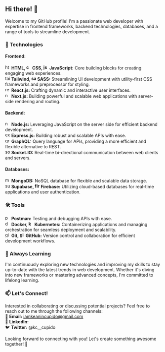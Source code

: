 ## Hi there! 👋
Welcome to my GitHub profile! I'm a passionate web developer with expertise in frontend frameworks, backend technologies, databases, and a range of tools to streamline development.

### 🚀 Technologies
#### Frontend:
<img src="https://user-images.githubusercontent.com/25181517/192158954-f88b5814-d510-4564-b285-dff7d6400dad.png" alt="html" width="16"/> **HTML, <img src="https://user-images.githubusercontent.com/25181517/183898674-75a4a1b1-f960-4ea9-abcb-637170a00a75.png" alt="css" width="16"/> CSS, <img src="https://user-images.githubusercontent.com/25181517/117447155-6a868a00-af3d-11eb-9cfe-245df15c9f3f.png" alt="js" width="16"/> JavaScript:** Core building blocks for creating engaging web experiences.  
<img src="https://user-images.githubusercontent.com/25181517/202896760-337261ed-ee92-4979-84c4-d4b829c7355d.png" alt="tailwind" width="16"/> **Tailwind, <img src="https://user-images.githubusercontent.com/25181517/192158956-48192682-23d5-4bfc-9dfb-6511ade346bc.png" alt="sass" width="16"/> SASS:** Streamlining UI development with utility-first CSS frameworks and preprocessor for styling.  
<img src="https://user-images.githubusercontent.com/25181517/183897015-94a058a6-b86e-4e42-a37f-bf92061753e5.png" alt="react" width="16"/> **React.js:** Crafting dynamic and interactive user interfaces.  
<img src="https://github.com/marwin1991/profile-technology-icons/assets/136815194/5f8c622c-c217-4649-b0a9-7e0ee24bd704" alt="next" width="16"/> **Next.js:** Building powerful and scalable web applications with server-side rendering and routing.

#### Backend:
<img src="https://user-images.githubusercontent.com/25181517/183568594-85e280a7-0d7e-4d1a-9028-c8c2209e073c.png" alt="node" width="16"/> **Node.js:** Leveraging JavaScript on the server side for efficient backend development.  
<img src="https://user-images.githubusercontent.com/25181517/183859966-a3462d8d-1bc7-4880-b353-e2cbed900ed6.png" alt="express" width="16"/> **Express.js:** Building robust and scalable APIs with ease.  
<img src="https://user-images.githubusercontent.com/25181517/192107856-aa92c8b1-b615-47c3-9141-ed0d29a90239.png" alt="graphql" width="16"/> **GraphQL:** Query language for APIs, providing a more efficient and flexible alternative to REST.  
<img src="https://socket.io/images/logo-dark.svg" alt="socketio" width="16"/> **Socket.IO:** Real-time bi-directional communication between web clients and servers.

#### Databases:
<img src="https://user-images.githubusercontent.com/25181517/182884177-d48a8579-2cd0-447a-b9a6-ffc7cb02560e.png" alt="mongodb" width="16"/> **MongoDB:** NoSQL database for flexible and scalable data storage.  
<img src="https://avatars.githubusercontent.com/u/54469796?s=200&v=4" alt="supabase" width="16"/> **Supabase, <img src="https://user-images.githubusercontent.com/25181517/189716855-2c69ca7a-5149-4647-936d-780610911353.png" alt="firebase" width="16"/> Firebase:** Utilizing cloud-based databases for real-time applications and user authentication.

### 🛠️ Tools
<img src="https://user-images.githubusercontent.com/25181517/192109061-e138ca71-337c-4019-8d42-4792fdaa7128.png" alt="postman" width="16"/> **Postman:** Testing and debugging APIs with ease.  
<img src="https://user-images.githubusercontent.com/25181517/117207330-263ba280-adf4-11eb-9b97-0ac5b40bc3be.png" alt="docker" width="16"/> **Docker, <img src="https://user-images.githubusercontent.com/25181517/182534006-037f08b5-8e7b-4e5f-96b6-5d2a5558fa85.png" alt="kubernetes" width="16"/> Kubernetes:** Containerizing applications and managing orchestration for seamless deployment and scalability.  
<img src="https://user-images.githubusercontent.com/25181517/192108372-f71d70ac-7ae6-4c0d-8395-51d8870c2ef0.png" alt="git" width="16"/> **Git, <img src="https://user-images.githubusercontent.com/25181517/192108374-8da61ba1-99ec-41d7-80b8-fb2f7c0a4948.png" alt="github" width="16"/> GitHub:** Version control and collaboration for efficient development workflows.

### 🌱 Always Learning
I'm continuously exploring new technologies and improving my skills to stay up-to-date with the latest trends in web development. Whether it's diving into new frameworks or mastering advanced concepts, I'm committed to lifelong learning.

### 📫 Let's Connect!
Interested in collaborating or discussing potential projects? Feel free to reach out to me through the following channels:  
📧 **Email:** iamkeanincupido@gmail.com  
💼 **LinkedIn:**  
🐦 **Twitter:** @kc__cupido

Looking forward to connecting with you! Let's create something awesome together! 🚀

